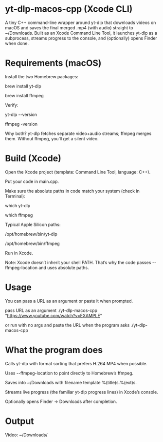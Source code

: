 # yt-dlp-macos-cpp (Xcode CLI)

A tiny C++ command-line wrapper around yt-dlp that downloads videos on macOS and saves the final merged .mp4 (with audio) straight to ~/Downloads. 
Built as an Xcode Command Line Tool, it launches yt-dlp as a subprocess, streams progress to the console, and (optionally) opens Finder when done.

# Requirements (macOS)

Install the two Homebrew packages:

brew install yt-dlp

brew install ffmpeg


Verify:

yt-dlp --version

ffmpeg -version


Why both? yt-dlp fetches separate video+audio streams; ffmpeg merges them. Without ffmpeg, you’ll get a silent video.

# Build (Xcode)

Open the Xcode project (template: Command Line Tool, language: C++).

Put your code in main.cpp.

Make sure the absolute paths in code match your system (check in Terminal):

which yt-dlp

which ffmpeg


Typical Apple Silicon paths:

/opt/homebrew/bin/yt-dlp

/opt/homebrew/bin/ffmpeg

Run in Xcode.

Note: Xcode doesn’t inherit your shell PATH. That’s why the code passes --ffmpeg-location and uses absolute paths.

# Usage

You can pass a URL as an argument or paste it when prompted.

pass URL as an argument
./yt-dlp-macos-cpp "https://www.youtube.com/watch?v=EXAMPLE"

or run with no args and paste the URL when the program asks
./yt-dlp-macos-cpp

# What the program does

Calls yt-dlp with format sorting that prefers H.264 MP4 when possible.

Uses --ffmpeg-location to point directly to Homebrew’s ffmpeg.

Saves into ~/Downloads with filename template %(title)s.%(ext)s.

Streams live progress (the familiar yt-dlp progress lines) in Xcode’s console.

Optionally opens Finder → Downloads after completion.

# Output

Video: ~/Downloads/<Title>.mp4 (video+audio merged)

Audio-only (optional): If you add the flags below, you’ll get ~/Downloads/<Title>.mp3

To enable audio-only in your code, add to the yt-dlp args:

-x --audio-format mp3

# Common issues & fixes

Got video but no audio:
Install ffmpeg (brew install ffmpeg). If already installed, Xcode might not find it—ensure your code includes:

--ffmpeg-location "/opt/homebrew/bin/ffmpeg"


“yt-dlp not found”:
Use the absolute path from which yt-dlp in your code (e.g., /opt/homebrew/bin/yt-dlp).

File not in your project folder:
The app intentionally saves to ~/Downloads. Xcode’s working dir is a DerivedData path you don’t want to use.

Slow/blocked downloads:
Some sites rate-limit. Try again later or add --concurrent-fragments 4 for HLS sites.

# Example command (Terminal sanity check)

Use this once to confirm your environment is good (should produce an mp4 with audio in Downloads):

yt-dlp --ffmpeg-location /opt/homebrew/bin/ffmpeg \
  -f "bv*+ba/b" -S "vcodec:h264,res,ext" \
  --merge-output-format mp4 \
  -P ~/Downloads -o "%(title)s.%(ext)s" \
  "https://www.youtube.com/watch?v=EXAMPLE"

# macOS friendliness

Works on Apple Silicon and Intel Macs via Homebrew.

No Python/venv setup required (uses yt-dlp’s installed binary).

Uses $HOME so paths are username-agnostic.

Finder integration (open "$HOME/Downloads") for a native feel.

# Project structure (suggested)
.
├─ README.md
├─ .gitignore
└─ src/
   └─ main.cpp


.gitignore (minimal)

.DS_Store
/build
DerivedData/

# Legal

Only download content you have the right to download. Respect each site’s Terms of Service and local laws.

# License

MIT — do whatever you want, just include the license.
